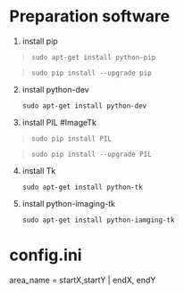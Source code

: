 Preparation software
================
1. install pip

>`sudo apt-get install python-pip`

>`sudo pip install --upgrade pip`

2. install python-dev

    `sudo apt-get install python-dev`

3. install PIL  #ImageTk

>`sudo pip install PIL`

>`sudo pip install --upgrade PIL`

4. install Tk

    `sudo apt-get install python-tk`

5. install python-imaging-tk

    `sudo apt-get install python-iamging-tk`

config.ini
==============
area_name = startX,startY | endX, endY
